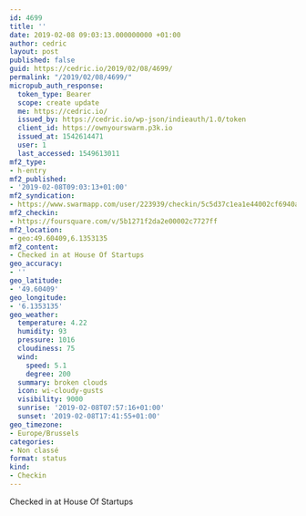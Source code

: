 ```yaml
---
id: 4699
title: ''
date: 2019-02-08 09:03:13.000000000 +01:00
author: cedric
layout: post
published: false
guid: https://cedric.io/2019/02/08/4699/
permalink: "/2019/02/08/4699/"
micropub_auth_response:
  token_type: Bearer
  scope: create update
  me: https://cedric.io/
  issued_by: https://cedric.io/wp-json/indieauth/1.0/token
  client_id: https://ownyourswarm.p3k.io
  issued_at: 1542614471
  user: 1
  last_accessed: 1549613011
mf2_type:
- h-entry
mf2_published:
- '2019-02-08T09:03:13+01:00'
mf2_syndication:
- https://www.swarmapp.com/user/223939/checkin/5c5d37c1ea1e44002cf6940a
mf2_checkin:
- https://foursquare.com/v/5b1271f2da2e00002c7727ff
mf2_location:
- geo:49.60409,6.1353135
mf2_content:
- Checked in at House Of Startups
geo_accuracy:
- ''
geo_latitude:
- '49.60409'
geo_longitude:
- '6.1353135'
geo_weather:
  temperature: 4.22
  humidity: 93
  pressure: 1016
  cloudiness: 75
  wind:
    speed: 5.1
    degree: 200
  summary: broken clouds
  icon: wi-cloudy-gusts
  visibility: 9000
  sunrise: '2019-02-08T07:57:16+01:00'
  sunset: '2019-02-08T17:41:55+01:00'
geo_timezone:
- Europe/Brussels
categories:
- Non classé
format: status
kind:
- Checkin
---
```

Checked in at House Of Startups